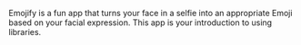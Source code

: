 Emojify is a fun app that turns your face in a selfie into an appropriate Emoji based on your facial expression. This app is your introduction to using libraries.

